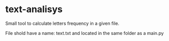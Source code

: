 # text-analisys
Small tool to calculate letters frequency in a given file.

File shold have a name: text.txt and located in the same folder as a main.py

